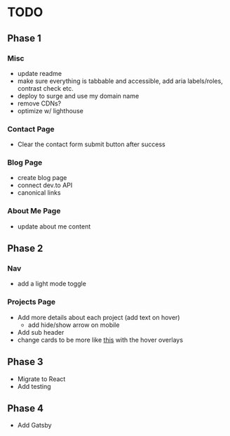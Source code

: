 # TODO

## Phase 1

### Misc

- update readme
- make sure everything is tabbable and accessible, add aria labels/roles, contrast check etc.
- deploy to surge and use my domain name
- remove CDNs?
- optimize w/ lighthouse

### Contact Page

- Clear the contact form submit button after success

### Blog Page

- create blog page
- connect dev.to API
- canonical links

### About Me Page

- update about me content

## Phase 2

### Nav

- add a light mode toggle

### Projects Page

- Add more details about each project (add text on hover)
  - add hide/show arrow on mobile
- Add sub header
- change cards to be more like [this](https://mattfarley.ca/) with the hover overlays

## Phase 3

- Migrate to React
- Add testing

## Phase 4

- Add Gatsby
